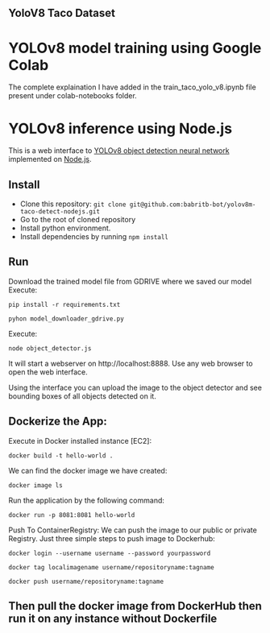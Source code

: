 ## YoloV8 Taco Dataset

# YOLOv8 model training using Google Colab

The complete explaination I have added in the train_taco_yolo_v8.ipynb file present under colab-notebooks folder.

# YOLOv8 inference using Node.js

This is a web interface to [YOLOv8 object detection neural network](https://ultralytics.com/yolov8)
implemented on [Node.js](https://www.nodejs.org).


## Install

* Clone this repository: `git clone git@github.com:babritb-bot/yolov8m-taco-detect-nodejs.git`
* Go to the root of cloned repository
* Install python environment.
* Install dependencies by running `npm install`

## Run

Download the trained model file from GDRIVE where we saved our model Execute:

```
pip install -r requirements.txt
```

```
pyhon model_downloader_gdrive.py
```

Execute:

```
node object_detector.js
```

It will start a webserver on http://localhost:8888. Use any web browser to open the web interface.

Using the interface you can upload the image to the object detector and see bounding boxes of all objects detected on it.

## Dockerize the App:

Execute in Docker installed instance [EC2]:

```
docker build -t hello-world .
```

We can find the docker image we have created:

```
docker image ls
```

Run the application by the following command:

```
docker run -p 8081:8081 hello-world
```

Push To ContainerRegistry: We can push the image to our public or private Registry. Just three simple steps to push image to Dockerhub:

```
docker login --username username --password yourpassword
```

```
docker tag localimagename username/repositoryname:tagname
```

```
docker push username/repositoryname:tagname
```

## Then pull the docker image from DockerHub then run it on any instance without Dockerfile